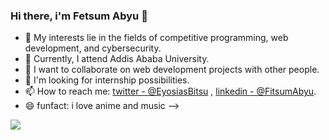 ### Hi there, i'm Fetsum Abyu 👋


- 🔭 My interests lie in the fields of competitive programming, web development, and cybersecurity.
- 🌱 Currently, I attend Addis Ababa University.
- 👯 I want to collaborate on web development projects with other people.
- 🤔 I'm looking for internship possibilities.
- 📫 How to reach me: [twitter - @EyosiasBitsu](https://twitter.com/EyosiasBitsu) , 
[linkedin - @FitsumAbyu](https://www.linkedin.com/in/fetsum-abyu-812414218).
- 😄 funfact: i love anime and music
-->
<img src ="https://github-readme-stats.vercel.app/api?username=eyosiasbitsu&&show_icons=true&title_color=ffffff&icon_color=bb2acf&text_color=daf7dc&bg_color=151515" />
